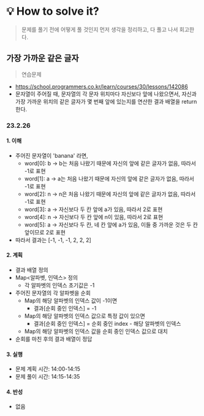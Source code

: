 # 💡 How to solve it?
> 문제를 풀기 전에 어떻게 풀 것인지 먼저 생각을 정리하고, 다 풀고 나서 회고한다.

## 가장 가까운 같은 글자

> 연습문제

- https://school.programmers.co.kr/learn/courses/30/lessons/142086
- 문자열이 주어질 때, 문자열의 각 문자 위치마다 자신보다 앞에 나왔으면서,
  자신과 가장 가까운 위치의 같은 글자가 몇 번째 앞에 있는지를 연산한 결과 배열을 return한다. 

### 23.2.26

#### 1. 이해

- 주어진 문자열이 'banana' 라면,
  - word[0]: b -> b는 처음 나왔기 때문에 자신의 앞에 같은 글자가 없음, 따라서 -1로 표현
  - word[1]: a -> a는 처음 나왔기 때문에 자신의 앞에 같은 글자가 없음, 따라서 -1로 표현
  - word[2]: n -> n은 처음 나왔기 때문에 자신의 앞에 같은 글자가 없음, 따라서 -1로 표현
  - word[3]: a -> 자신보다 두 칸 앞에 a가 있음, 따라서 2로 표현
  - word[4]: n -> 자신보다 두 칸 앞에 n이 있음, 따라서 2로 표현
  - word[5]: a -> 자신보다 두 칸, 네 칸 앞에 a가 있음, 이들 중 가까운 것은 두 칸 앞이므로 2로 표현
- 따라서 결과는 [-1, -1, -1, 2, 2, 2]

#### 2. 계획

- 결과 배열 정의
- Map\<알파벳, 인덱스\> 정의
  - 각 알파벳의 인덱스 초기값은 -1
- 주어진 문자열의 각 알파벳을 순회
  - Map의 해당 알파벳의 인덱스 값이 -1이면
    - 결과[순회 중인 인덱스] = -1
  - Map의 해당 알파벳의 인덱스 값으로 특정 값이 있으면
    - 결과[순회 중인 인덱스] = 순회 중인 index - 해당 알파벳의 인덱스 
  - Map의 해당 알파벳의 인덱스 값을 순회 중인 인덱스 값으로 대치
- 순회를 마친 후의 결과 배열이 정답

#### 3. 실행

- 문제 계획 시간: 14:00-14:15
- 문제 풀이 시간: 14:15-14:35

#### 4. 반성

- 없음
